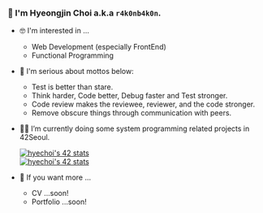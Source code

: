 ### 🙋 I'm Hyeongjin Choi a.k.a `r4k0nb4k0n`.

- 🤓 I'm interested in ...

  - Web Development (especially FrontEnd)
  - Functional Programming

- 🧐 I'm serious about mottos below:

  - Test is better than stare.  
  - Think harder, Code better, Debug faster and Test stronger.  
  - Code review makes the reviewee, reviewer, and the code stronger.  
  - Remove obscure things through communication with peers.

- 🧑‍💻 I’m currently doing some system programming related projects in 42Seoul.

  [![hyechoi's 42 stats](https://badge42.herokuapp.com/api/stats/hyechoi)](https://github.com/JaeSeoKim/badge42)  
  [![hyechoi's 42 stats](https://badge42.herokuapp.com/api/stats/hyechoi?cursus=C%20Piscine)](https://github.com/JaeSeoKim/badge42)

- 💁 If you want more ...

  - CV ...soon!
  - Portfolio ...soon!

<!--
**r4k0nb4k0n/r4k0nb4k0n** is a ✨ _special_ ✨ repository because its `README.md` (this file) appears on your GitHub profile.

Here are some ideas to get you started:

- 🔭 I’m currently working on ...

- 👯 I’m looking to collaborate on ...
- 🤔 I’m looking for help with ...
- 💬 Ask me about ...
- 📫 How to reach me: ...
- 😄 Pronouns: ...
- ⚡ Fun fact: ...
-->
